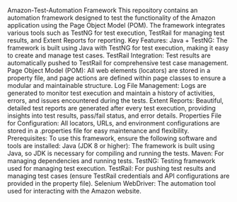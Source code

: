 Amazon-Test-Automation Framework
This repository contains an automation framework designed to test the functionality of the Amazon application using the Page Object Model (POM). The framework integrates various tools such as TestNG for test execution, TestRail for managing test results, and Extent Reports for reporting.
Key Features:
Java + TestNG: The framework is built using Java with TestNG for test execution, making it easy to create and manage test cases.
TestRail Integration: Test results are automatically pushed to TestRail for comprehensive test case management.
Page Object Model (POM): All web elements (locators) are stored in a property file, and page actions are defined within page classes to ensure a modular and maintainable structure.
Log File Management: Logs are generated to monitor test execution and maintain a history of activities, errors, and issues encountered during the tests.
Extent Reports: Beautiful, detailed test reports are generated after every test execution, providing insights into test results, pass/fail status, and error details.
Properties File for Configuration: All locators, URLs, and environment configurations are stored in a .properties file for easy maintenance and flexibility.
Prerequisites:
To use this framework, ensure the following software and tools are installed:
Java (JDK 8 or higher): The framework is built using Java, so JDK is necessary for compiling and running the tests.
Maven: For managing dependencies and running tests.
TestNG: Testing framework used for managing test execution.
TestRail: For pushing test results and managing test cases (ensure TestRail credentials and API configurations are provided in the property file).
Selenium WebDriver: The automation tool used for interacting with the Amazon website.
